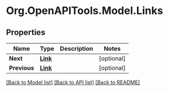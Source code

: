 # Org.OpenAPITools.Model.Links
## Properties

Name | Type | Description | Notes
------------ | ------------- | ------------- | -------------
**Next** | [**Link**](Link.md) |  | [optional] 
**Previous** | [**Link**](Link.md) |  | [optional] 

[[Back to Model list]](../README.md#documentation-for-models) [[Back to API list]](../README.md#documentation-for-api-endpoints) [[Back to README]](../README.md)


